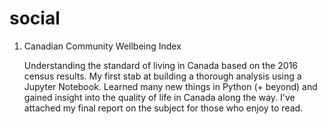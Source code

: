 # social


1. Canadian Community Wellbeing Index

    Understanding the standard of living in Canada based on the 2016 census results. My first stab at building a thorough
    analysis using a Jupyter Notebook. Learned many new things in Python (+ beyond) and gained insight into the quality of
    life in Canada along the way. I've attached my final report on the subject for those who enjoy to read.
